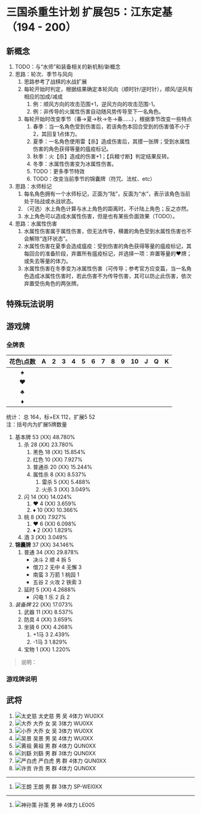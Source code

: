 # 三国杀重生计划 扩展包5：江东定基（194 - 200）

## 新概念

1. TODO：与“水师”和装备相关的新机制/新概念
2. 思路：轮次、季节与风向
   1. 思路参考了战棋的水战扩展
   2. 每轮开始时判定，根据结果确定本轮风向（顺时针/逆时针），顺风/逆风有相应的加成/减成
      1. 例：顺风方向的攻击范围+1，逆风方向的攻击范围-1。
      2. 例：非传导的火属性伤害自动随风势传导至下一名角色。
   3. 每轮开始时改变季节（春→夏→秋→冬→春……），根据季节改变一些特点
      1. 春季：当一名角色受到伤害后，若该角色本回合受到的伤害值不小于2，其回复1点体力。
      2. 夏季：一名角色使用雷【杀】造成伤害后，其摸一张牌；受到水属性伤害的角色获得等量的瘟疫标记。
      3. 秋季：火【杀】造成的伤害+1；【兵粮寸断】判定结果反转。
      4. 冬季：水属性伤害变为冰属性伤害。
      5. TODO：更多季节特效
      6. TODO：改变当前季节的锦囊牌（符咒、法杖、etc）
3. 思路：水师标记
   1. 每名角色拥有一个水师标记，正面为“陆”，反面为“水”，表示该角色当前处于陆战或水战状态。
   2. （可选）水上角色计算与水上角色的距离时，不计陆上角色；反之亦然。
   3. 水上角色可以造成水属性伤害，但是也有某些负面效果（TODO）。
4. 思路：水属性伤害
   1. 水属性伤害属于属性伤害，但无法传导，横置的角色受到水属性伤害也不会解除“连环状态”。
   2. 水属性伤害在夏季会造成瘟疫：受到伤害的角色获得等量的瘟疫标记，其每回合的准备阶段，弃置所有瘟疫标记，并选择一项：弃置等量的♥牌；或失去等量的体力。
   3. 水属性伤害在冬季变为冰属性伤害（可传导；参考官方应变篇，当一名角色造成冰属性伤害时，若此伤害不为传导伤害，其可以防止此伤害，依次弃置受伤角色的两张牌。

## 特殊玩法说明

## 游戏牌

### 全牌表

| 花色\点数 |   A   |   2   |   3   |   4   |   5   |   6   |   7   |   8   |   9   |  10   |   J   |   Q   |   K   |
| :-------: | :---: | :---: | :---: | :---: | :---: | :---: | :---: | :---: | :---: | :---: | :---: | :---: | :---: |
|     ♠     |       |       |       |       |       |       |       |       |       |       |       |       |       |
|     ♥     |       |       |       |       |       |       |       |       |       |       |       |       |       |
|     ♣     |       |       |       |       |       |       |       |       |       |       |       |       |       |
|     ♦     |       |       |       |       |       |       |       |       |       |       |       |       |       |

统计： 总 164，标+EX 112，扩展5 52  
注：括号内为扩展5牌数量

1. 基本牌 53 (XX) 48.780%
   1. 杀 28 (XX) 23.780%
      1. 黑色 18 (XX) 15.854%
      2. 红色 10 (XX) 7.927%
      3. 普通杀 20 (XX) 15.244%
      4. 属性杀 8 (XX) 8.537%
         1. 雷杀 5 (XX) 5.488%
         2. 火杀 3 (XX) 3.049%
   2. 闪 14 (XX) 14.024%
      1. ♥ 4 (XX) 3.659%
      2. ♦ 10 (XX) 10.366%
   3. 桃 8 (XX) 7.927%
      1. ♥ 6 (XX) 6.098%
      2. ♦ 2 (XX) 1.829%
   4. 酒 3 (XX) 3.049%
2. **锦囊牌** 37 (XX) 34.146%
   1. 普通 34 (XX) 29.878%
      - 决斗 2 顺 4 拆 5
      - 借刀 2 无中 4 无懈 3
      - 南蛮 3 万箭 1 桃园 1
      - 五谷 2 火攻 2 铁索 3
   2. 延时 5 (XX) 4.2688%
      - 闪电 1 乐 2 兵 2
3. *装备牌* 22 (XX) 17.073%
   1. 武器 11 (XX) 8.537%
   2. 防具 4 (XX) 3.659%
   3. 坐骑 6 (XX) 4.268%
      1. +1马 3 2.439%
      2. -1马 3 1.829%
   4. 宝物 1 (XX) 1.220%

> 说明：

### 游戏牌说明

## 武将

1. ![太史慈](../assets/images/heroes/E5-太史慈.png) 太史慈 男 吴 4体力 WU0XX
2. ![大乔](../assets/images/heroes/E5-大乔.png) 大乔 女 吴 3体力 WU0XX
3. ![小乔](../assets/images/heroes/E5-小乔.png) 大乔 女 吴 3体力 WU0XX
4. ![吴景](../assets/images/heroes/E5-吴景.png) 吴景 男 吴 4体力 WU0XX
5. ![黄祖](../assets/images/heroes/E5-黄祖.png) 黄祖 男 群 4体力 QUN0XX
6. ![刘繇](../assets/images/heroes/E5-刘繇.png) 刘繇 男 群 3体力 QUN0XX
7. ![严白虎](../assets/images/heroes/E5-严白虎.png) 严白虎 男 群 4体力 QUN0XX
8. ![许贡](../assets/images/heroes/E5-许贡.png) 许贡 男 群 4体力 QUN0XX

----

1. ![王朗](../assets/images/heroes/E5-SP王朗.png) 王朗 男 群 3体力 SP-WEI0XX

----

1. ![神孙策](../assets/images/heroes/E5-神孙策.png) 孙策 男 神 4体力 LE005
